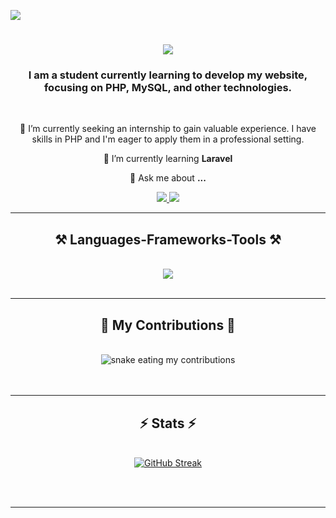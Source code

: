 ![](https://komarev.com/ghpvc/?username=mshfia&color=green&style=flat-square&abbreviated=true)
<h1 align="center">
    <img src="https://readme-typing-svg.herokuapp.com/?font=Righteous&size=35&center=true&vCenter=true&width=500&height=70&duration=4000&lines=Hi+There!+👋;+I'm+Mahruus!;" />
</h1>

<h3 align="center">I am a student currently learning to develop my website, focusing on PHP, MySQL, and other technologies.</h3>

<br/>

<div align="center">
 
 🔭 I’m currently seeking an internship to gain valuable experience. I have skills in PHP and I'm eager to apply them in a professional setting.
 
 🌱 I’m currently learning **Laravel**

💬 Ask me about **...**


 </div>
 
<div align="center"> 
  <a href="mailto:mehmedmahrus@gmail.com">
    <img src="https://img.shields.io/badge/Gmail-333333?style=for-the-badge&logo=gmail&logoColor=green" />
  </a>
    
  <a href="https://www.linkedin.com/in/shofi-a-092785318/" target="_blank">
    <img src="https://img.shields.io/badge/LinkedIn-0077B5?style=for-the-badge&logo=linkedin&logoColor=white" />
  </a>
</div>

 <hr/>
 
<h2 align="center">⚒️ Languages-Frameworks-Tools ⚒️</h2>
<br/>
<div align="center">
    <img src="https://skillicons.dev/icons?i=java,cpp,idea,pyton,html,css,vscode,github,postgres,mysql,javascript,figma,ai,ps" />
</div>

<br/>
<hr/>

<div align="center">
  <h2>🐍 My Contributions 🐍</h2>
  <br>
  <img alt="snake eating my contributions" src="https://raw.githubusercontent.com/mshfia/mshfia/output/github-contribution-grid-snake.svg" />
  <br/><br/><br/>
</div>

<hr/>

<h2 align="center">⚡ Stats ⚡</h2>
<br>
<div align=center>
  <a href="https://git.io/streak-stats"><img src="https://streak-stats.demolab.com?user=mshfia&theme=shadow-green&card_width=498" alt="GitHub Streak" /></a>
</div>

<br/><br/>

<hr/>

<br/>
